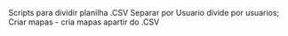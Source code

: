 Scripts para dividir planilha .CSV
Separar por Usuario divide por usuarios;
Criar mapas - cria mapas apartir do .CSV 
